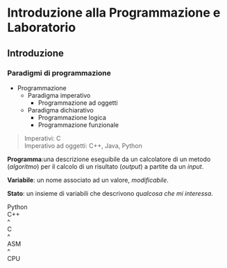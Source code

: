 # Introduzione alla Programmazione e Laboratorio  

## Introduzione

### Paradigmi di programmazione

- Programmazione  
  - Paradigma imperativo
    - Programmazione ad oggetti
  - Paradigma dichiarativo
    - Programmazione logica
    - Programmazione funzionale

> Imperativi: C  
> Imperativo ad oggetti: C++, Java, Python  

**Programma**:una descrizione eseguibile da un calcolatore di un metodo (*algoritmo*) per il calcolo di un risultato (*output*) a partite da un *input*.

**Variabile**: un nome associato ad un valore, *modificabile*.

**Stato**: un insieme di variabili che descrivono *qualcosa che mi interessa*.

Python  
C++  
^  
C  
^  
ASM  
^  
CPU  
